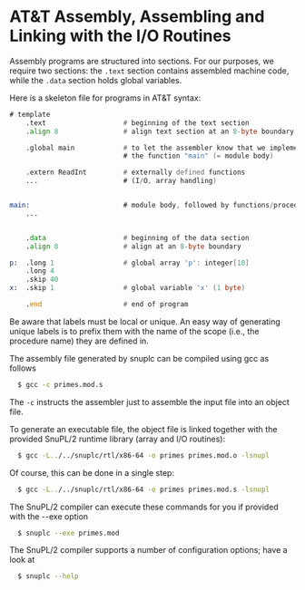 # AT&T Assembly, Assembling and Linking with the I/O Routines

Assembly programs are structured into sections. For our purposes, we require two sections: the `.text` section contains assembled machine code, while the `.data` section holds global variables.

Here is a skeleton file for programs in AT&T syntax:
```asm
# template
    .text                   # beginning of the text section
    .align 8                # align text section at an 8-byte boundary

    .global main            # to let the assembler know that we implement
                            # the function "main" (= module body)

    .extern ReadInt         # externally defined functions
    ...                     # (I/O, array handling)


main:                       # module body, followed by functions/procedures
    ...


    .data                   # beginning of the data section
    .align 8                # align at an 8-byte boundary

p:  .long 1                 # global array 'p': integer[10]
    .long 4
    .skip 40
x:  .skip 1                 # global variable 'x' (1 byte)

    .end                    # end of program
```

Be aware that labels must be local or unique. An easy way of generating unique labels is to prefix them with the name of the scope (i.e., the procedure name) they are defined in.

The assembly file generated by snuplc can be compiled using gcc as follows
```bash
  $ gcc -c primes.mod.s
```

The `-c` instructs the assembler just to assemble the input file into an object file.

To generate an executable file, the object file is linked together with the provided SnuPL/2 runtime library (array and I/O routines):
```bash
  $ gcc -L../../snuplc/rtl/x86-64 -o primes primes.mod.o -lsnupl
```

Of course, this can be done in a single step:
```bash
  $ gcc -L../../snuplc/rtl/x86-64 -o primes primes.mod.s -lsnupl
```

The SnuPL/2 compiler can execute these commands for you if provided with the --exe option
```bash
  $ snuplc --exe primes.mod
```

The SnuPL/2 compiler supports a number of configuration options; have a look at
```bash
  $ snuplc --help
```
